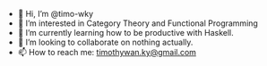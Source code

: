 - 👋 Hi, I’m @timo-wky
- 👀 I’m interested in Category Theory and Functional Programming
- 🌱 I’m currently learning how to be productive with Haskell.
- 💞️ I’m looking to collaborate on nothing actually.
- 📫 How to reach me: timothywan.ky@gmail.com

<!---
timo-wky/timo-wky is a ✨ special ✨ repository because its `README.md` (this file) appears on your GitHub profile.
You can click the Preview link to take a look at your changes.
--->
